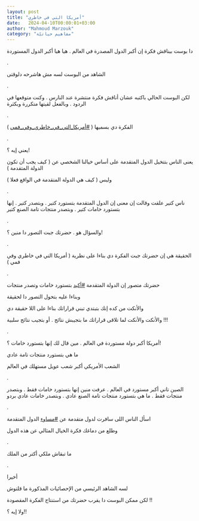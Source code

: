 ```yaml
---
layout: post
title: "أمريكا التي في خاطري"
date:   2024-04-10T00:00:01+03:00
author: "Mahmoud Marzouk"
category: "مفاهيم حياتيّة"
---
```



دا بوست بيناقش فكرة إن أكبر الدول المصدرة في العالم .
هيا هيا أكبر الدول المستوردة

.

الشاهد من البوست لسه مش هاشرحه دلوقتى

.

لكن البوست الحالي باكتبه عشان أناقش فكرة منتشرة عند
النارس . وكنت متوقعها في الردود . وبالفعل لقيتها متكررة وبكثرة

.

الفكرة دي بسميها (
[<u>\#أمريكا\_التي\_في\_خاطري\_وفي\_فمي</u>](https://www.facebook.com/hashtag/%D8%A3%D9%85%D8%B1%D9%8A%D9%83%D8%A7_%D8%A7%D9%84%D8%AA%D9%8A_%D9%81%D9%8A_%D8%AE%D8%A7%D8%B7%D8%B1%D9%8A_%D9%88%D9%81%D9%8A_%D9%81%D9%85%D9%8A?__eep__=6&__cft__%5b0%5d=AZUnwod2blBHv7bNmOqWA4XTzvpLKYOpFVNX9QxfJ4DnNHwr7ADtP0FT_WSUT4zeW7OecWiE-eif3frGy52k4HOebkfnBpwJ4O2cUuzrqMDWN1phJq--z8FAWFgXLboHcauU5ZQHgyIXS3wTlBZL_6lLgS_AZwUA4ISX2xyve_qd0evRHhhiAxfO7YUeVcf9tHM&__tn__=*NK-R)
)

.

يعني إيه ؟!

يعنى الناس بتتخيل الدول المتقدمة على أساس خيالنا الشخصي
عن ( كيف يجب أن تكون الدولة المتقدمة )

وليس ( كيف هي الدولة المتقدمة في الواقع فعلا )

.

ناس كتير علقت وقالت إن معنى إن الدول المتقدمة بتستورد
كتير . وبتصدر كتير . إنها بتستورد خامات كتير . وبتصدر منتجات تامة الصنع
كتير

.

والسؤال هو . حضرتك جبت التصور دا منين ؟!

.

الحقيقة هي إن حضرتك جبت الفكرة دي بناءا على نظرية (
أمريكا التي في خاطري وفي فمي )

.

حضرتك متصور إن الدولة المتقدمة
[<u>\#أكيد</u>](https://www.facebook.com/hashtag/%D8%A3%D9%83%D9%8A%D8%AF?__eep__=6&__cft__%5b0%5d=AZUnwod2blBHv7bNmOqWA4XTzvpLKYOpFVNX9QxfJ4DnNHwr7ADtP0FT_WSUT4zeW7OecWiE-eif3frGy52k4HOebkfnBpwJ4O2cUuzrqMDWN1phJq--z8FAWFgXLboHcauU5ZQHgyIXS3wTlBZL_6lLgS_AZwUA4ISX2xyve_qd0evRHhhiAxfO7YUeVcf9tHM&__tn__=*NK-R)
بتستورد خامات وتصدر منتجات

وبناءا عليه بتحول التصور دا لحقيقة

والأنكت من كده إنك بتبتدي تبني قراراتك بناءا على اللا
حقيقة دي

والأنكت والأنكت لما تلاقى قراراتك ما بتجيبش نتائج . أو
بتجيب نتائج سلبية !!!

.

أمريكا أكبر دولة مستوردة في العالم . مين قال لك إنها
بتستورد خامات ؟!

ما هي بتستورد منتجات تامة عادي

الشعب الأمريكي أكبر شعب عويل مستهلك في العالم

.

الصين تاني أكبر مستورد في العالم . عرفت منين إنها
بتستورد خامات فقط . وبتصدر منتجات فقط . ما هي بتستورد منتجات تامة الصنع
عادي . وبتصدر خامات عادي بردو

.

اسأل الناس اللى سافرت لدول متقدمة عن
[<u>\#مساوء</u>](https://www.facebook.com/hashtag/%D9%85%D8%B3%D8%A7%D9%88%D8%A1?__eep__=6&__cft__%5b0%5d=AZUnwod2blBHv7bNmOqWA4XTzvpLKYOpFVNX9QxfJ4DnNHwr7ADtP0FT_WSUT4zeW7OecWiE-eif3frGy52k4HOebkfnBpwJ4O2cUuzrqMDWN1phJq--z8FAWFgXLboHcauU5ZQHgyIXS3wTlBZL_6lLgS_AZwUA4ISX2xyve_qd0evRHhhiAxfO7YUeVcf9tHM&__tn__=*NK-R)
الدول المتقدمة

وطلع من دماغك فكرة الخيال المثالي عن هذه الدول

.

ما تبقاش ملكي أكتر من الملك

.

أخيرا

لسه الشاهد الرئيسي من الإحصائيات المذكورة ما
قلتوش

لكن ممكن البوست دا يقرب حضرتك من استنتاج الفكرة
المقصودة !!

ولا إيه ؟!!
